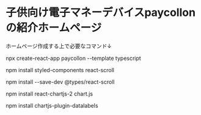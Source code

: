 # 子供向け電子マネーデバイスpaycollonの紹介ホームページ


ホームページ作成する上で必要なコマンド↓

npx create-react-app paycollon --template typescript

npm install styled-components react-scroll

npm install --save-dev @types/react-scroll

npm install react-chartjs-2 chart.js

npm install chartjs-plugin-datalabels
